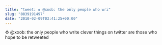 ```yaml
---
title: "tweet: ♻ @xoob: the only people who wri"
slug: "8839191497"
date: "2010-02-09T03:41:25+00:00"
---
```

♻ @xoob: the only people who write clever things on twitter are those who hope to be retweeted